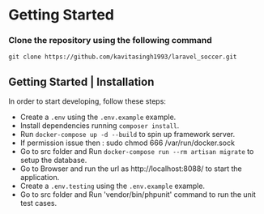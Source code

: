 # Getting Started

### Clone the repository using the following command

    git clone https://github.com/kavitasingh1993/laravel_soccer.git
        
## Getting Started | Installation

In order to start developing, follow these steps:

- Create a `.env` using the `.env.example` example.
- Install dependencies running `composer install`.
- Run `docker-compose up -d --build` to spin up framework server.
- If permission issue then : sudo chmod 666 /var/run/docker.sock
- Go to src folder and Run `docker-compose run --rm artisan migrate` to setup the database.
- Go to Browser and run the url as http://localhost:8088/ to start the application.
- Create a `.env.testing` using the `.env.example` example.
- Go to src folder and Run 'vendor/bin/phpunit' command to run the unit test cases.
